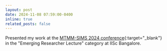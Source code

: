 ```yaml
---
layout: post
date: 2024-11-08 07:59:00-0400
inline: true
related_posts: false
---
```


Presented my work at the [MTMM-SIMS 2024 conference](https://mtmm-sims2024.in/){:target="_blank"} in the "Emerging Researcher Lecture" category at IISc Bangalore.

